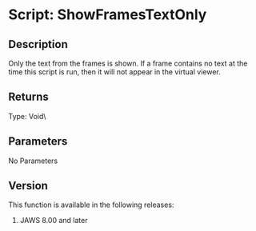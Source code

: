 # Script: ShowFramesTextOnly

## Description

Only the text from the frames is shown. If a frame contains no text at
the time this script is run, then it will not appear in the virtual
viewer.

## Returns

Type: Void\

## Parameters

No Parameters

## Version

This function is available in the following releases:

1.  JAWS 8.00 and later
